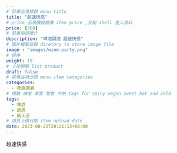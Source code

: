 ```yaml
---
# 菜單品項標題 menu title 
title: "超速快感"
# price 品項價錢標價 item price ,交給 shell 差入資料
price: [360] 
# 菜單項目簡介 
description: "啤酒調酒 超速快感"
# 圖片檔案目錄 diretory to store image file
image : "images/wine-party.png"
# 排序
weight: 19 
# 上架開關 list product 
draft: false
# 菜單品項分類 menu item categories 
categories:
  - 啤酒調酒 
# 標籤 辣度 素食 甜食 冷熱 tags for spicy vegan sweet hot and cold 
tags:
  - 啤酒
  - 調酒 
  - 威士忌
# 項目上傳日期 item upload date 
date: 2023-08-22T20:21:13+08:00
---
```


 超速快感
